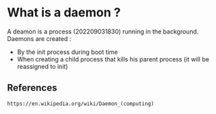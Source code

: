 # What is a daemon ?
A deamon is a process (202209031830) running in the background. 
Daemons are created :
* By the init process during boot time
* When creating a child process that kills his parent process (it will be reassigned to init)


## References
    https://en.wikipedia.org/wiki/Daemon_(computing)
